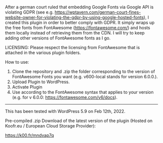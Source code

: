After a german court ruled that embedding Google Fonts via Google API is violating GDPR  (see e.g. https://wptavern.com/german-court-fines-website-owner-for-violating-the-gdpr-by-using-google-hosted-fonts), I created this plugin in order to better comply with GDPR. It simply wraps up the free fonts from FontAwesome (https://fontawesome.com/) and hosts them locally instead of retrieving them from the CDN. I will try to keep adding other versions of FontAwesome fonts as I go. 

LICENSING: Please respect the licensing from FontAwesome that is attached in the various plugin folders. 

How to use: 
1) Clone the repository and .zip the folder corresponding to the version of FontAwesome Fonts you want (e.g. v600-local stands for version 6.0.0.).
2) Upload Plugin to WordPress.
3) Activate Plugin
4) Use according to the FontAwesome syntax that applies to your version (e.g. for v 6.0.0: https://fontawesome.com/v6/docs).

---------------------------------------------------------------

This has been tested with WordPress 5.9 on Feb 12th, 2022. 

Pre-compiled .zip Download of the latest version of the plugin (Hosted on Koofr.eu / European Cloud Storage Provider):

https://k00.fr/mndvap7q